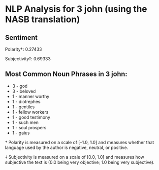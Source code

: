 # NLP Analysis for 3 john (using the NASB translation)

## Sentiment

Polarity†: 0.27433

Subjectivity‡: 0.69333

## Most Common Noun Phrases in 3 john:

 * 3	-  god
 * 3	-  beloved
 * 1	-  manner worthy
 * 1	-  diotrephes
 * 1	-  gentiles
 * 1	-  fellow workers
 * 1	-  good testimony
 * 1	-  such men
 * 1	-  soul prospers
 * 1	-  gaius


† Polarity is measured on a scale of [-1.0, 1.0] and measures whether that language used by the author is negative, neutral, or positive.

‡ Subjectivity is measured on a scale of [0.0, 1.0] and measures how subjective the text is (0.0 being very objective; 1.0 being very subjective).